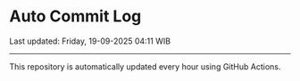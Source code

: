 # Auto Commit Log

Last updated: Friday, 19-09-2025 04:11 WIB

---

This repository is automatically updated every hour using GitHub Actions.
